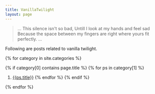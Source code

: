 ```yaml
---
title: VanillaTwilight
layout: page
---
```


> ...
> This silence isn't so bad,
> Untill I look at my hands and feel sad
> Because the space between my fingers are right where yours fit perfectly.
> ...
> 

Following are posts related to vanilla twilight.

{% for category in site.categories %}

{% if category[0] contains page.title %}
{% for ps in category[1] %}
1. [{{ps.title}}]({{site.baseurl}}{{ps.url}}) 
{% endfor %}
{% endif %}
 
{% endfor %}


